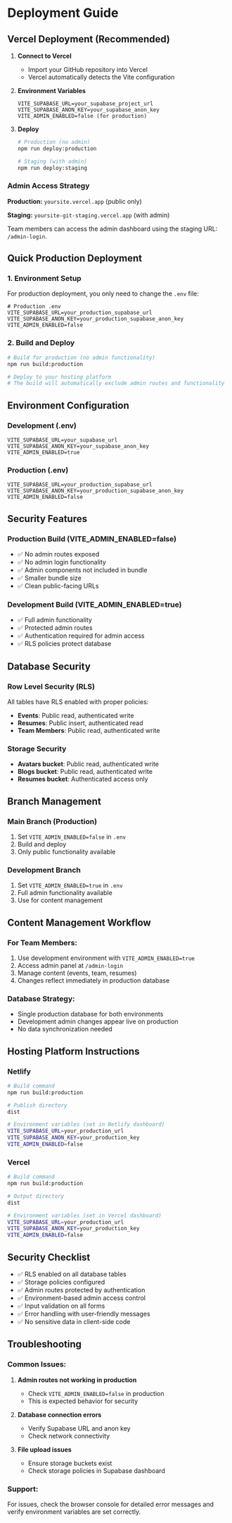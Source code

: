 # Deployment Guide

## Vercel Deployment (Recommended)

1. **Connect to Vercel**
   - Import your GitHub repository into Vercel
   - Vercel automatically detects the Vite configuration

2. **Environment Variables**
   ```
   VITE_SUPABASE_URL=your_supabase_project_url
   VITE_SUPABASE_ANON_KEY=your_supabase_anon_key
   VITE_ADMIN_ENABLED=false (for production)
   ```

3. **Deploy**
   ```bash
   # Production (no admin)
   npm run deploy:production

   # Staging (with admin)
   npm run deploy:staging
   ```

### Admin Access Strategy

**Production:** `yoursite.vercel.app` (public only)

**Staging:** `yoursite-git-staging.vercel.app` (with admin)

Team members can access the admin dashboard using the staging URL: `/admin-login`.

## Quick Production Deployment

### 1. Environment Setup
For production deployment, you only need to change the `.env` file:

```env
# Production .env
VITE_SUPABASE_URL=your_production_supabase_url
VITE_SUPABASE_ANON_KEY=your_production_supabase_anon_key
VITE_ADMIN_ENABLED=false
```

### 2. Build and Deploy
```bash
# Build for production (no admin functionality)
npm run build:production

# Deploy to your hosting platform
# The build will automatically exclude admin routes and functionality
```

## Environment Configuration

### Development (.env)
```env
VITE_SUPABASE_URL=your_supabase_url
VITE_SUPABASE_ANON_KEY=your_supabase_anon_key
VITE_ADMIN_ENABLED=true
```

### Production (.env)
```env
VITE_SUPABASE_URL=your_production_supabase_url
VITE_SUPABASE_ANON_KEY=your_production_supabase_anon_key
VITE_ADMIN_ENABLED=false
```

## Security Features

### Production Build (VITE_ADMIN_ENABLED=false)
- ✅ No admin routes exposed
- ✅ No admin login functionality
- ✅ Admin components not included in bundle
- ✅ Smaller bundle size
- ✅ Clean public-facing URLs

### Development Build (VITE_ADMIN_ENABLED=true)
- ✅ Full admin functionality
- ✅ Protected admin routes
- ✅ Authentication required for admin access
- ✅ RLS policies protect database

## Database Security

### Row Level Security (RLS)
All tables have RLS enabled with proper policies:

- **Events**: Public read, authenticated write
- **Resumes**: Public insert, authenticated read
- **Team Members**: Public read, authenticated write

### Storage Security
- **Avatars bucket**: Public read, authenticated write
- **Blogs bucket**: Public read, authenticated write
- **Resumes bucket**: Authenticated access only

## Branch Management

### Main Branch (Production)
1. Set `VITE_ADMIN_ENABLED=false` in `.env`
2. Build and deploy
3. Only public functionality available

### Development Branch
1. Set `VITE_ADMIN_ENABLED=true` in `.env`
2. Full admin functionality available
3. Use for content management

## Content Management Workflow

### For Team Members:
1. Use development environment with `VITE_ADMIN_ENABLED=true`
2. Access admin panel at `/admin-login`
3. Manage content (events, team, resumes)
4. Changes reflect immediately in production database

### Database Strategy:
- Single production database for both environments
- Development admin changes appear live on production
- No data synchronization needed

## Hosting Platform Instructions

### Netlify
```bash
# Build command
npm run build:production

# Publish directory
dist

# Environment variables (set in Netlify dashboard)
VITE_SUPABASE_URL=your_production_url
VITE_SUPABASE_ANON_KEY=your_production_key
VITE_ADMIN_ENABLED=false
```

### Vercel
```bash
# Build command
npm run build:production

# Output directory
dist

# Environment variables (set in Vercel dashboard)
VITE_SUPABASE_URL=your_production_url
VITE_SUPABASE_ANON_KEY=your_production_key
VITE_ADMIN_ENABLED=false
```

## Security Checklist

- ✅ RLS enabled on all database tables
- ✅ Storage policies configured
- ✅ Admin routes protected by authentication
- ✅ Environment-based admin access control
- ✅ Input validation on all forms
- ✅ Error handling with user-friendly messages
- ✅ No sensitive data in client-side code

## Troubleshooting

### Common Issues:

1. **Admin routes not working in production**
   - Check `VITE_ADMIN_ENABLED=false` in production
   - This is expected behavior for security

2. **Database connection errors**
   - Verify Supabase URL and anon key
   - Check network connectivity

3. **File upload issues**
   - Ensure storage buckets exist
   - Check storage policies in Supabase dashboard

### Support:
For issues, check the browser console for detailed error messages and verify environment variables are set correctly.